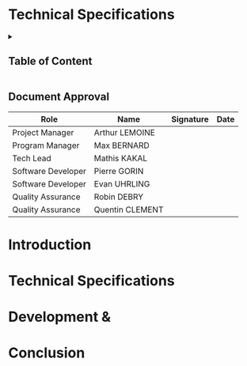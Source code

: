 # Technical Specifications

<details>

<summary>

## Table of Content

</summary>

</details>


## Document Approval

| Role | Name | Signature | Date |
|---|---|---|---|
| Project Manager | Arthur LEMOINE | | |
| Program Manager | Max BERNARD | | |
| Tech Lead | Mathis KAKAL | | |
| Software Developer | Pierre GORIN | | |
| Software Developer | Evan UHRLING | | |
| Quality Assurance | Robin DEBRY | | |
| Quality Assurance | Quentin CLEMENT | | |

# Introduction
# Technical Specifications
# Development &
# Conclusion
